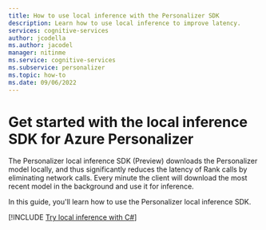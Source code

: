 ```yaml
---
title: How to use local inference with the Personalizer SDK
description: Learn how to use local inference to improve latency.
services: cognitive-services
author: jcodella
ms.author: jacodel
manager: nitinme
ms.service: cognitive-services
ms.subservice: personalizer
ms.topic: how-to
ms.date: 09/06/2022
---
```


# Get started with the local inference SDK for Azure Personalizer

The Personalizer local inference SDK (Preview) downloads the Personalizer model locally, and thus significantly reduces the latency of Rank calls by eliminating network calls. Every minute the client will download the most recent model in the background and use it for inference.

In this guide, you'll learn how to use the Personalizer local inference SDK.

[!INCLUDE [Try local inference with C#](./includes/quickstart-local-inference-csharp.md)]
